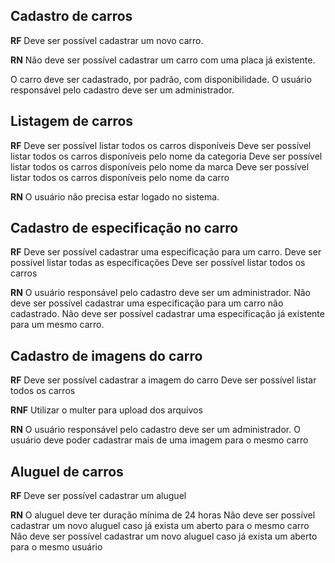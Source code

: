 ## Cadastro de carros

**RF**
Deve ser possível cadastrar um novo carro.

<!-- Deve ser possível listar todas as categorias. -->

**RN**
Não deve ser possível cadastrar um carro com uma placa já existente.

<!-- Não deve ser possível alterar a placa de um carro já cadastrado. -->

O carro deve ser cadastrado, por padrão, com disponibilidade.
O usuário responsável pelo cadastro deve ser um administrador.

## Listagem de carros

**RF**
Deve ser possível listar todos os carros disponíveis
Deve ser possível listar todos os carros disponíveis pelo nome da categoria
Deve ser possível listar todos os carros disponíveis pelo nome da marca
Deve ser possível listar todos os carros disponíveis pelo nome da carro

**RN**
O usuário não precisa estar logado no sistema.

## Cadastro de especificação no carro

**RF**
Deve ser possível cadastrar uma especificação para um carro.
Deve ser possível listar todas as especificações
Deve ser possível listar todos os carros

**RN**
O usuário responsável pelo cadastro deve ser um administrador.
Não deve ser possível cadastrar uma especificação para um carro não cadastrado.
Não deve ser possível cadastrar uma especificação já existente para um mesmo carro.

## Cadastro de imagens do carro

**RF**
Deve ser possível cadastrar a imagem do carro
Deve ser possível listar todos os carros

**RNF**
Utilizar o multer para upload dos arquivos

**RN**
O usuário responsável pelo cadastro deve ser um administrador.
O usuário deve poder cadastrar mais de uma imagem para o mesmo carro

## Aluguel de carros

**RF**
Deve ser possível cadastrar um aluguel

**RN**
O aluguel deve ter duração mínima de 24 horas
Não deve ser possível cadastrar um novo aluguel caso já exista um aberto para o mesmo carro
Não deve ser possível cadastrar um novo aluguel caso já exista um aberto para o mesmo usuário
